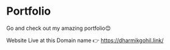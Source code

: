# Portfolio

Go and check out my amazing portfolio😊

Website Live at this Domain name 👉
https://dharmikgohil.link/
